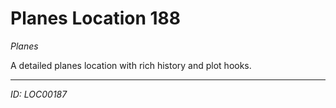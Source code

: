 # Planes Location 188

*Planes*

A detailed planes location with rich history and plot hooks.

---
*ID: LOC00187*